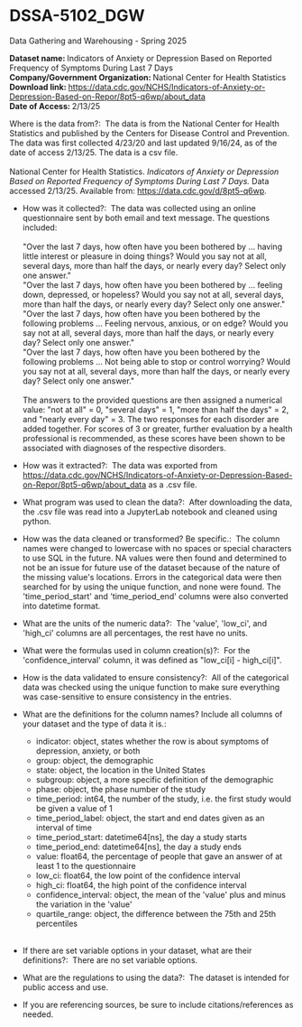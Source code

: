 # DSSA-5102_DGW
Data Gathering and Warehousing - Spring 2025

<b>Dataset name: </b> Indicators of Anxiety or Depression Based on Reported Frequency of Symptoms During Last 7 Days <br>
<b>Company/Government Organization: </b> National Center for Health Statistics <br>
<b>Download link: </b> https://data.cdc.gov/NCHS/Indicators-of-Anxiety-or-Depression-Based-on-Repor/8pt5-q6wp/about_data <br>
<b>Date of Access: </b> 2/13/25

Where is the data from?: ​ The data is from the National Center for Health Statistics and published by the Centers for Disease Control and Prevention. The data was first collected 4/23/20 and last updated 9/16/24, as of the date of access 2/13/25. The data is a csv file. <br><br> National Center for Health Statistics. <i>Indicators of Anxiety or Depression Based on Reported Frequency of Symptoms During Last 7 Days.</i> Data accessed 2/13/25. Available from: https://data.cdc.gov/d/8pt5-q6wp.

-  How was it collected?: ​ The data was collected using an online questionnaire sent by both email and text message. The questions included: <br><br>"Over the last 7 days, how often have you been bothered by … having little interest or pleasure in doing things? Would you say not at all, several days, more than half the days, or nearly every day? Select only one answer." <br>"Over the last 7 days, how often have you been bothered by … feeling down, depressed, or hopeless? Would you say not at all, several days, more than half the days, or nearly every day? Select only one answer." <br>"Over the last 7 days, how often have you been bothered by the following problems … Feeling nervous, anxious, or on edge? Would you say not at all, several days, more than half the days, or nearly every day? Select only one answer." <br>"Over the last 7 days, how often have you been bothered by the following problems … Not being able to stop or control worrying? Would you say not at all, several days, more than half the days, or nearly every day? Select only one answer."<br><br>The answers to the provided questions are then assigned a numerical value: "not at all" = 0, "several days" = 1, "more than half the days" = 2, and "nearly every day" = 3. The two responses for each disorder are added together. For scores of 3 or greater, further evaluation by a health professional is recommended, as these scores have been shown to be associated with diagnoses of the respective disorders.

-  How was it extracted?: ​ The data was exported from https://data.cdc.gov/NCHS/Indicators-of-Anxiety-or-Depression-Based-on-Repor/8pt5-q6wp/about_data as a .csv file.

-  What program was used to clean the data?: ​ After downloading the data, the .csv file was read into a JupyterLab notebook and cleaned using python.

-  How was the data cleaned or transformed? Be specific.: ​ The column names were changed to lowercase with no spaces or special characters to use SQL in the future. NA values were then found and determined to not be an issue for future use of the dataset because of the nature of the missing value's locations. Errors in the categorical data were then searched for by using the unique function, and none were found. The 'time_period_start' and 'time_period_end' columns were also converted into datetime format.

-  What are the units of the numeric data?: ​ The 'value', 'low_ci', and 'high_ci' columns are all percentages, the rest have no units.

-  What were the formulas used in column creation(s)?: ​ For the 'confidence_interval' column, it was defined as "low_ci[i] - high_ci[i]".

-  How is the data validated to ensure consistency?: ​ All of the categorical data was checked using the unique function to make sure everything was case-sensitive to ensure consistency in the entries.

-  What are the definitions for the column names? Include all columns of your dataset and the type of data it is.: ​

    -  indicator: object, states whether the row is about symptoms of depression, anxiety, or both
    -  group: object, the demographic
    -  state: object, the location in the United States
    -  subgroup: object, a more specific definition of the demographic
    -  phase: object, the phase number of the study
    -  time_period: int64, the number of the study, i.e. the first study would be given a value of 1
    -  time_period_label: object, the start and end dates given as an interval of time
    -  time_period_start: datetime64[ns], the day a study starts
    -  time_period_end: datetime64[ns], the day a study ends
    -  value: float64, the percentage of people that gave an answer of at least 1 to the questionnaire
    -  low_ci: float64, the low point of the confidence interval
    -  high_ci: float64, the high point of the confidence interval
    -  confidence_interval: object, the mean of the 'value' plus and minus the variation in the 'value'
    -  quartile_range: object, the difference between the 75th and 25th percentiles <br><br>

-  If there are set variable options in your dataset, what are their definitions?: ​ There are no set variable options.

-  What are the regulations to using the data?: ​ The dataset is intended for public access and use.

-  If you are referencing sources, be sure to include citations/references as needed.

